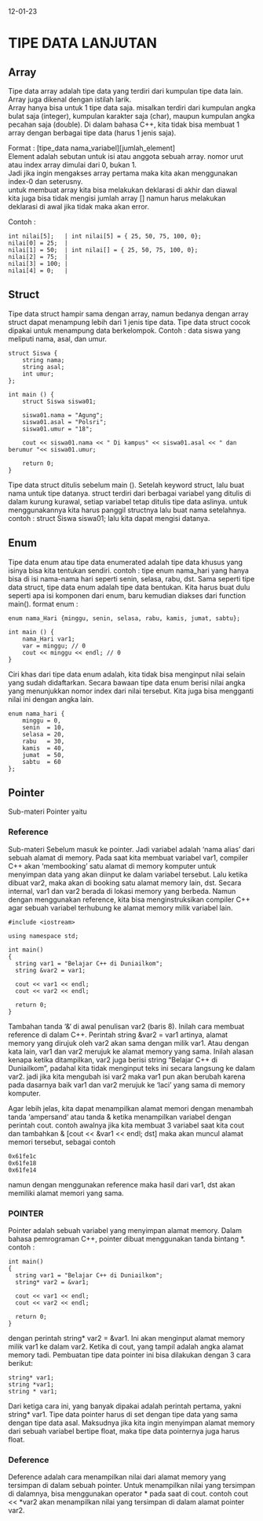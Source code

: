 12-01-23
# TIPE DATA LANJUTAN

## Array 
Tipe data array adalah tipe data yang terdiri dari kumpulan tipe data lain.  Array juga dikenal dengan istilah larik.   
Array hanya bisa untuk 1 tipe data saja. misalkan terdiri dari kumpulan angka bulat saja (integer), kumpulan karakter saja (char), maupun kumpulan angka pecahan saja (double). Di dalam bahasa C++, kita tidak bisa membuat 1 array dengan berbagai tipe data (harus 1 jenis saja).    

Format : 
[tipe_data nama_variabel][jumlah_element]   
Element adalah sebutan untuk isi atau anggota sebuah array. 
nomor urut atau index array dimulai dari 0, bukan 1.        
Jadi jika ingin mengakses array pertama maka kita akan menggunakan index-0 dan seterusny.   
untuk membuat array kita bisa melakukan deklarasi di akhir dan diawal   
kita juga bisa tidak mengisi jumlah array [] namun harus melakukan deklarasi di awal jika tidak maka akan error.

Contoh : 
```
int nilai[5];   | int nilai[5] = { 25, 50, 75, 100, 0};
nilai[0] = 25;  |
nilai[1] = 50;  | int nilai[] = { 25, 50, 75, 100, 0};
nilai[2] = 75;  |
nilai[3] = 100; |
nilai[4] = 0;   |
```

## Struct
Tipe data struct hampir sama dengan array, namun bedanya dengan array struct dapat menampung lebih dari 1 jenis tipe data.
Tipe data struct cocok dipakai untuk menampung data berkelompok.
Contoh : data siswa yang meliputi nama, asal, dan umur.
```
struct Siswa {
    string nama;
    string asal;
    int umur;
};

int main () {
    struct Siswa siswa01;

    siswa01.nama = "Agung";
    siswa01.asal = "Polsri";
    siswa01.umur = "18";

    cout << siswa01.nama << " Di kampus" << siswa01.asal << " dan berumur "<< siswa01.umur;

    return 0;
}
```
Tipe data struct ditulis sebelum main (). Setelah keyword struct, lalu buat nama untuk tipe datanya. struct terdiri dari berbagai variabel yang ditulis di dalam kurung kurawal, setiap variabel tetap ditulis tipe data aslinya.
untuk menggunakannya kita harus panggil structnya lalu buat nama setelahnya.
contoh : struct Siswa siswa01; 
lalu kita dapat mengisi datanya.

## Enum
Tipe data enum atau tipe data enumerated adalah tipe data khusus yang isinya bisa kita tentukan sendiri. contoh : tipe enum nama_hari yang hanya bisa di isi nama-nama hari seperti senin, selasa, rabu, dst. Sama seperti tipe data struct, tipe data enum adalah tipe data bentukan. Kita harus buat dulu seperti apa isi komponen dari enum, baru kemudian diakses dari function main(). format enum : 
```
enum nama_Hari {minggu, senin, selasa, rabu, kamis, jumat, sabtu};

int main () {
    nama_Hari var1;
    var = minggu; // 0
    cout << minggu << endl; // 0
}
```
Ciri khas dari tipe data enum adalah, kita tidak bisa menginput nilai selain yang sudah didaftarkan.
Secara bawaan tipe data enum berisi nilai angka yang menunjukkan nomor index dari nilai tersebut. Kita juga bisa mengganti nilai ini dengan angka lain.
```
enum nama_hari {
    minggu = 0,
    senin  = 10,
    selasa = 20,
    rabu   = 30,
    kamis  = 40,
    jumat  = 50,
    sabtu  = 60
}; 
```

## Pointer
Sub-materi Pointer yaitu
### Reference 
Sub-materi Sebelum masuk ke pointer. Jadi variabel adalah ‘nama alias’ dari sebuah alamat di memory. Pada saat kita membuat variabel var1, compiler C++ akan ‘membooking’ satu alamat di memory komputer untuk menyimpan data yang akan diinput ke dalam variabel tersebut. Lalu ketika dibuat var2, maka akan di booking satu alamat memory lain, dst. Secara internal, var1 dan var2 berada di lokasi memory yang berbeda. Namun dengan menggunakan reference, kita bisa menginstruksikan compiler C++ agar sebuah variabel terhubung ke alamat memory milik variabel lain. 
```
#include <iostream>
 
using namespace std;
 
int main()
{
  string var1 = "Belajar C++ di Duniailkom";
  string &var2 = var1;
 
  cout << var1 << endl;
  cout << var2 << endl;
 
  return 0;
}
```
Tambahan tanda ‘&‘ di awal penulisan var2 (baris 8). Inilah cara membuat reference di dalam C++. Perintah string &var2 = var1 artinya, alamat memory yang dirujuk oleh var2 akan sama dengan milik var1. Atau dengan kata lain, var1 dan var2 merujuk ke alamat memory yang sama. Inilah alasan kenapa ketika ditampilkan, var2 juga berisi string “Belajar C++ di Duniailkom”, padahal kita tidak menginput teks ini secara langsung ke dalam var2. jadi jika kita mengubah isi var2 maka var1 pun akan berubah karena pada dasarnya baik var1 dan var2 merujuk ke ‘laci’ yang sama di memory komputer.

Agar lebih jelas, kita dapat menampilkan alamat memori dengan menambah tanda  ‘ampersand‘ atau tanda & ketika menampilkan variabel dengan perintah cout. contoh awalnya jika kita membuat 3 variabel saat kita cout dan tambahkan & [cout << &var1 << endl; dst] maka akan muncul alamat memori tersebut, sebagai contoh 
```
0x61fe1c
0x61fe18
0x61fe14
```
namun dengan menggunakan reference maka hasil dari var1, dst akan memiliki alamat memori yang sama.

### POINTER
Pointer adalah sebuah variabel yang menyimpan alamat memory. Dalam bahasa pemrograman C++, pointer dibuat menggunakan tanda bintang *. 
contoh :
```
int main()
{
  string var1 = "Belajar C++ di Duniailkom";
  string* var2 = &var1;
 
  cout << var1 << endl;
  cout << var2 << endl;
 
  return 0;
}
```
dengan perintah string* var2 = &var1. Ini akan menginput alamat memory milik var1 ke dalam var2. Ketika di cout, yang tampil adalah angka alamat memory tadi. Pembuatan tipe data pointer ini bisa dilakukan dengan 3 cara berikut:
```
string* var1;
string *var1;
string * var1;
```
Dari ketiga cara ini, yang banyak dipakai adalah perintah pertama, yakni string* var1.
Tipe data pointer harus di set dengan tipe data yang sama dengan tipe data asal. Maksudnya jika kita ingin menyimpan alamat memory dari sebuah variabel bertipe float, maka tipe data pointernya juga harus float.

### Deference
Deference adalah cara menampilkan nilai dari alamat memory yang tersimpan di dalam sebuah pointer.
Untuk menampilkan nilai yang tersimpan di dalamnya, bisa menggunakan operator * pada saat di cout.
contoh cout << *var2 akan menampilkan nilai yang tersimpan di dalam alamat pointer var2.





